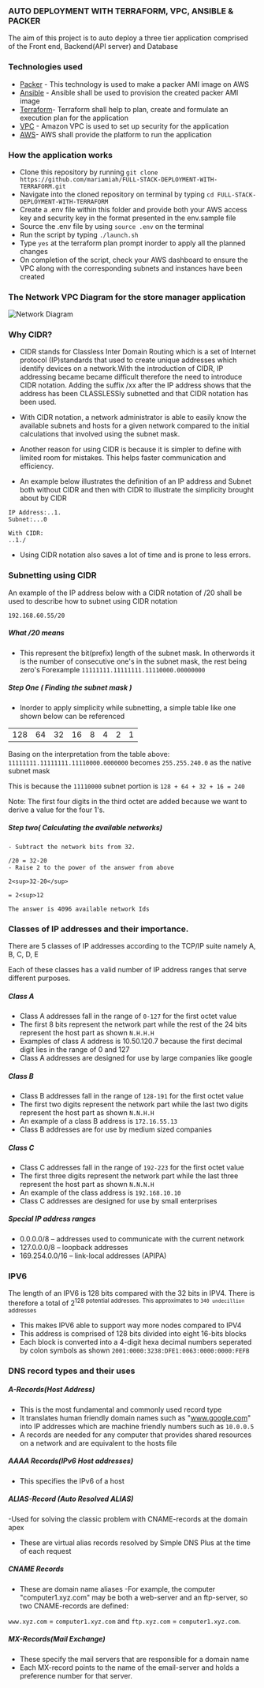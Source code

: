 ### AUTO DEPLOYMENT WITH TERRAFORM, VPC, ANSIBLE & PACKER
The aim of this project is to auto deploy a three tier application comprised of the Front end, Backend(API server) and Database

### Technologies used
- [Packer](https://www.packer.io/) - This technology is used to make a packer AMI image on AWS
- [Ansible](www.ansible.com) - Ansible shall be used to provision the created packer AMI image
- [Terraform](https://www.terraform.io/)- Terraform shall help to plan, create and formulate an execution plan for the application
- [VPC](https://aws.amazon.com/vpc/) - Amazon VPC is used to set up security for the application
- [AWS](https://aws.amazon.com/)- AWS shall provide the platform to run the application

### How the application works
- Clone this repository by running `git clone https://github.com/mariamiah/FULL-STACK-DEPLOYMENT-WITH-TERRAFORM.git`
- Navigate into the cloned repository on terminal by typing `cd FULL-STACK-DEPLOYMENT-WITH-TERRAFORM`
- Create a .env file within this folder and provide both your AWS access key and security key in the format presented in the env.sample file
- Source the .env file by using `source .env` on the terminal
- Run the script by typing `./launch.sh`
- Type `yes` at the terraform plan prompt inorder to apply all the planned changes
- On completion of the script, check your AWS dashboard to ensure the VPC along with the corresponding subnets and instances have been created 

### The Network VPC Diagram for the store manager application
![Network Diagram](images/FINALXML.png "VPC network diagram for the store manager application")

### Why CIDR?
- CIDR stands for Classless Inter Domain Routing which is a set of Internet protocol (IP)standards that used to create unique addresses which identify devices on a network.With the introduction of CIDR, IP addressing became became difficult therefore the need to introduce CIDR notation.
Adding the suffix /xx after the IP address shows that the address has been CLASSLESSly subnetted and that CIDR notation has been used.

- With CIDR notation, a network administrator is able to easily know the available subnets and hosts for a given network compared to the initial calculations that involved using the subnet mask.

- Another reason for using CIDR is because it is simpler to define with limited room for mistakes. This helps faster communication and efficiency.

- An example below illustrates the definition of an IP address and Subnet both without CIDR and then with CIDR to illustrate the simplicity brought about by CIDR

```Without CIDR
IP Address:..1.
Subnet:...0

With CIDR:
..1./
```

- Using CIDR notation also saves a lot of time and is prone to less errors.

### Subnetting using CIDR
An example of the IP address below with a CIDR notation of /20 shall be used to describe how to subnet using CIDR notation

`192.168.60.55/20`
##### What /20 means
- This represent the bit(prefix) length of the subnet mask. In otherwords it is the number of consecutive one's in the subnet mask, the rest being zero's
Forexample
``` 11111111.11111111.11110000.00000000 ```

##### Step One ( Finding the subnet mask )
- Inorder to apply simplicity while subnetting, a simple table like one shown below can be referenced

|     |      |      |       |       |       |      |    |
| --- | ---- | -----| ----- | ----- | ----- |----- |----|
| 128 | 64   | 32   |  16   | 8     | 4     | 2    |1   |

Basing on the interpretation from the table above:
`11111111.11111111.11110000.0000000`
becomes
`255.255.240.0` as the native subnet mask

This is because the `11110000` subnet portion is `128 + 64 + 32 + 16 = 240` 

Note: The first four digits in the third octet are added because we want to derive a value for the four 1's.

##### Step two( Calculating the available networks)
```
- Subtract the network bits from 32.

/20 = 32-20
- Raise 2 to the power of the answer from above

2<sup>32-20</sup>

= 2<sup>12

The answer is 4096 available network Ids 
```

### Classes of IP addresses and their importance.
There are 5 classes of IP addresses according to the TCP/IP suite namely A, B, C, D, E

Each of these classes has a valid number of IP address ranges that serve different purposes.

##### Class A
- Class A addresses fall in the range of `0-127` for the first octet value
- The first 8 bits represent the network part while the rest of the 24 bits represent the host part as shown `N.H.H.H`
- Examples of class A address is 10.50.120.7 because the first decimal digit lies in the range of 0 and 127
- Class A addresses are designed for use by large companies like google

##### Class B
- Class B addresses fall in the range of `128-191` for the first octet value
- The first two digits represent the network part while the last two digits represent the host part as shown `N.N.H.H`
- An example of a class B address is `172.16.55.13`
- Class B addresses are for use by medium sized companies

##### Class C
- Class C addresses fall in the range of `192-223` for the first octet value
- The first three digits represent the network part while the last three represent the host part as shown `N.N.N.H`
- An example of the class address is `192.168.10.10`
- Class C addresses are designed for use by small enterprises

##### Special IP address ranges
- 0.0.0.0/8 – addresses used to communicate with the current network
- 127.0.0.0/8 – loopback addresses
- 169.254.0.0/16 – link-local addresses (APIPA)

### IPV6
The length of an IPV6 is 128 bits compared with the 32 bits in IPV4. There is therefore a total of 2<sup>128 potential addresses. This approximates to `340 undecillion` addresses
- This makes IPV6 able to support way more nodes compared to IPV4
- This address is comprised of 128 bits divided into eight 16-bits blocks
- Each block is converted into a 4-digit hexa decimal numbers seperated by colon symbols as shown `2001:0000:3238:DFE1:0063:0000:0000:FEFB`

### DNS record types and their uses
##### A-Records(Host Address)
- This is the most fundamental and commonly used record type
- It translates human friendly domain names such as "www.google.com" into IP addresses which are machine friendly numbers such as `10.0.0.5`
- A records are needed for any computer that provides shared resources on a network and are equivalent to the hosts file

##### AAAA Records(IPv6 Host addresses)
- This specifies the IPv6 of a host
##### ALIAS-Record (Auto Resolved ALIAS)
-Used for solving the classic problem with CNAME-records at the domain apex
- These are virtual alias records resolved by Simple DNS Plus at the time of each request
##### CNAME Records
- These are domain name aliases
-For example, the computer "computer1.xyz.com" may be both a web-server and an ftp-server, so two CNAME-records are defined:

`www.xyz.com` = `computer1.xyz.com` and `ftp.xyz.com` = `computer1.xyz.com`.
##### MX-Records(Mail Exchange)
- These specify the mail servers that are responsible for a domain name
- Each MX-record points to the name of the email-server and holds a preference number for that server.

